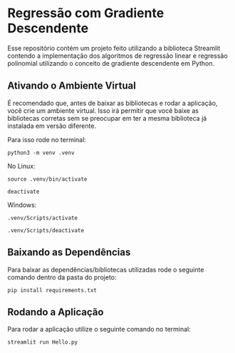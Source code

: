 # Regressão com Gradiente Descendente

Esse repositório contém um projeto feito utilizando a biblioteca Streamlit contendo a implementação dos algoritmos de regressão linear e regressão polinomial utilizando o conceito de gradiente descendente em Python.

## Ativando o Ambiente Virtual

É recomendado que, antes de baixar as bibliotecas e rodar a aplicação, você crie um ambiente virtual. Isso irá permitir que você baixe as bibliotecas corretas sem se preocupar em ter a mesma biblioteca já instalada em versão diferente.

Para isso rode no terminal:

```
python3 -m venv .venv
```

No Linux:

```
source .venv/bin/activate
```

```
deactivate
```
Windows:

```
.venv/Scripts/activate
```

```
.venv/Scripts/deactivate
```

## Baixando as Dependências

Para baixar as dependências/bibliotecas utilizadas rode o seguinte comando dentro da pasta do projeto:

```
pip install requirements.txt
```

## Rodando a Aplicação

Para rodar a aplicação utilize o seguinte comando no terminal:

```
streamlit run Hello.py
```